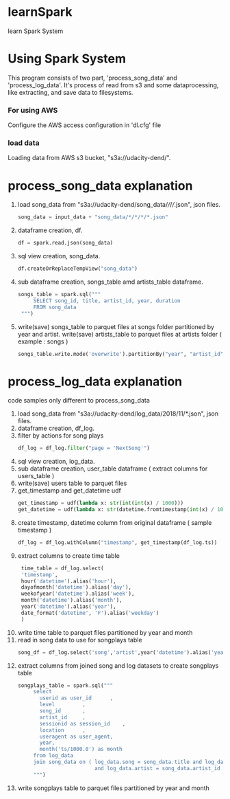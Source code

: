 # learnSpark
learn Spark System

Using Spark System
==================
       
This program consists of two part, 'process_song_data' and 'process_log_data'.
It's process of read from s3 and some dataprocessing, like extracting, and save data to filesystems.

### For using AWS
Configure the AWS access configuration in 'dl.cfg' file

### load data 
Loading data from AWS s3 bucket, "s3a://udacity-dend/".


process_song_data explanation
=============================

1. load song_data from "s3a://udacity-dend/song_data/*/*/*/*.json", json files.
   ```python
   song_data = input_data + "song_data/*/*/*/*.json"
   ```
1. dataframe creation, df. 
   ```python
   df = spark.read.json(song_data)
   ```
1. sql view creation, song_data.
   ```python
   df.createOrReplaceTempView("song_data")
   ```
1. sub dataframe creation, songs_table amd artists_table dataframe.
   ```python
   songs_table = spark.sql("""
        SELECT song_id, title, artist_id, year, duration
        FROM song_data
    """)
   ```
1. write(save) songs_table to parquet files at songs folder partitioned by year and artist. write(save) artists_table to parquet files at artists folder ( example : songs )
   ```python
   songs_table.write.mode('overwrite').partitionBy("year", "artist_id").parquet(output_data + "songs")
   ```

process_log_data explanation
=============================

code samples only different to process_song_data

1. load song_data from "s3a://udacity-dend/log_data/2018/11/*.json", json files.
1. dataframe creation, df_log. 
1. filter by actions for song plays
   ```python
   df_log = df_log.filter("page = 'NextSong'")
   ```
1. sql view creation, log_data.
1. sub dataframe creation, user_table dataframe ( extract columns for users_table   )
1. write(save) users table to parquet files
1. get_timestamp and get_datetime udf
   ```python
   get_timestamp = udf(lambda x: str(int(int(x) / 1000)))
   get_datetime = udf(lambda x: str(datetime.fromtimestamp(int(x) / 1000.0)))
   ```
1. create timestamp, datetime column from original dataframe ( sample timestamp )
   ```python
   df_log = df_log.withColumn("timestamp", get_timestamp(df_log.ts))
   ```
1. extract columns to create time table
   ```python
    time_table = df_log.select(
    'timestamp',
    hour('datetime').alias('hour'),
    dayofmonth('datetime').alias('day'),
    weekofyear('datetime').alias('week'),
    month('datetime').alias('month'),
    year('datetime').alias('year'),
    date_format('datetime', 'F').alias('weekday')
    )
   ```
1. write time table to parquet files partitioned by year and month
1. read in song data to use for songplays table
   ```python
   song_df = df_log.select('song','artist',year('datetime').alias('year'),'length')
   ```
1. extract columns from joined song and log datasets to create songplays table 
   ```python
   songplays_table = spark.sql("""
        select 
          userid as user_id      ,
          level         ,
          song_id       ,
          artist_id     ,
          sessionid as session_id    ,
          location      ,
          useragent as user_agent,
          year,
          month('ts/1000.0') as month
        from log_data
        join song_data on ( log_data.song = song_data.title and log_data.length = song_data.duration 
                            and log_data.artist = song_data.artist_id )
        """)
   ```
1. write songplays table to parquet files partitioned by year and month
